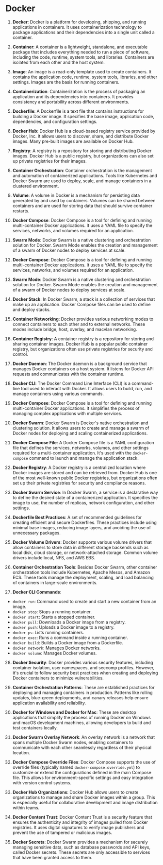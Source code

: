 # Docker

1. **Docker**: Docker is a platform for developing, shipping, and running applications in containers. It uses containerization technology to package applications and their dependencies into a single unit called a container.

2. **Container**: A container is a lightweight, standalone, and executable package that includes everything needed to run a piece of software, including the code, runtime, system tools, and libraries. Containers are isolated from each other and the host system.

3. **Image**: An image is a read-only template used to create containers. It contains the application code, runtime, system tools, libraries, and other settings. Images are the basis for running containers.

4. **Containerization**: Containerization is the process of packaging an application and its dependencies into containers. It provides consistency and portability across different environments.

5. **Dockerfile**: A Dockerfile is a text file that contains instructions for building a Docker image. It specifies the base image, application code, dependencies, and configuration settings.

6. **Docker Hub**: Docker Hub is a cloud-based registry service provided by Docker, Inc. It allows users to discover, share, and distribute Docker images. Many pre-built images are available on Docker Hub.

7. **Registry**: A registry is a repository for storing and distributing Docker images. Docker Hub is a public registry, but organizations can also set up private registries for their images.

8. **Container Orchestration**: Container orchestration is the management and automation of containerized applications. Tools like Kubernetes and Docker Swarm are used to deploy, scale, and manage containers in a clustered environment.

9. **Volume**: A volume in Docker is a mechanism for persisting data generated by and used by containers. Volumes can be shared between containers and are used for storing data that should survive container restarts.

10. **Docker Compose**: Docker Compose is a tool for defining and running multi-container Docker applications. It uses a YAML file to specify the services, networks, and volumes required for an application.

11. **Swarm Mode**: Docker Swarm is a native clustering and orchestration solution for Docker. Swarm Mode enables the creation and management of a swarm of Docker nodes to deploy services at scale.

12. **Docker Compose**: Docker Compose is a tool for defining and running multi-container Docker applications. It uses a YAML file to specify the services, networks, and volumes required for an application.

13. **Swarm Mode**: Docker Swarm is a native clustering and orchestration solution for Docker. Swarm Mode enables the creation and management of a swarm of Docker nodes to deploy services at scale.

14. **Docker Stack**: In Docker Swarm, a stack is a collection of services that make up an application. Docker Compose files can be used to define and deploy stacks.

15. **Container Networking**: Docker provides various networking modes to connect containers to each other and to external networks. These modes include bridge, host, overlay, and macvlan networking.

16. **Container Registry**: A container registry is a repository for storing and sharing container images. Docker Hub is a popular public container registry, but organizations often use private registries for security and control.

17. **Docker Daemon**: The Docker daemon is a background service that manages Docker containers on a host system. It listens for Docker API requests and communicates with the container runtime.

18. **Docker CLI**: The Docker Command Line Interface (CLI) is a command-line tool used to interact with Docker. It allows users to build, run, and manage containers using various commands.

19. **Docker Compose**: Docker Compose is a tool for defining and running multi-container Docker applications. It simplifies the process of managing complex applications with multiple services.

20. **Docker Swarm**: Docker Swarm is Docker's native orchestration and clustering solution. It allows users to create and manage a swarm of Docker nodes for deploying and scaling containerized applications.

21. **Docker Compose File**: A Docker Compose file is a YAML configuration file that defines the services, networks, volumes, and other settings required for a multi-container application. It's used with the `docker-compose` command to launch and manage the application stack.

22. **Docker Registry**: A Docker registry is a centralized location where Docker images are stored and can be retrieved from. Docker Hub is one of the most well-known public Docker registries, but organizations often set up their private registries for security and compliance reasons.

23. **Docker Swarm Service**: In Docker Swarm, a service is a declarative way to define the desired state of a containerized application. It specifies the image to use, the number of replicas, network configuration, and other settings.

24. **Dockerfile Best Practices**: A set of recommended guidelines for creating efficient and secure Dockerfiles. These practices include using minimal base images, reducing image layers, and avoiding the use of unnecessary packages.

25. **Docker Volume Drivers**: Docker supports various volume drivers that allow containers to store data in different storage backends such as local disk, cloud storage, or network-attached storage. Common volume drivers include local, NFS, and AWS EBS.

26. **Container Orchestration Tools**: Besides Docker Swarm, other container orchestration tools include Kubernetes, Apache Mesos, and Amazon ECS. These tools manage the deployment, scaling, and load balancing of containers in large-scale environments.

27. **Docker CLI Commands**:
   - `docker run`: Command used to create and start a new container from an image.
   - `docker stop`: Stops a running container.
   - `docker start`: Starts a stopped container.
   - `docker pull`: Downloads a Docker image from a registry.
   - `docker push`: Uploads a Docker image to a registry.
   - `docker ps`: Lists running containers.
   - `docker exec`: Runs a command inside a running container.
   - `docker build`: Builds a Docker image from a Dockerfile.
   - `docker network`: Manages Docker networks.
   - `docker volume`: Manages Docker volumes.

28. **Docker Security**: Docker provides various security features, including container isolation, user namespaces, and seccomp profiles. However, it's crucial to follow security best practices when creating and deploying Docker containers to minimize vulnerabilities.

29. **Container Orchestration Patterns**: These are established practices for deploying and managing containers in production. Patterns like rolling updates, blue-green deployments, and canary releases help ensure application availability and reliability.

30. **Docker for Windows and Docker for Mac**: These are desktop applications that simplify the process of running Docker on Windows and macOS development machines, allowing developers to build and test containers locally.

31. **Docker Swarm Overlay Network**: An overlay network is a network that spans multiple Docker Swarm nodes, enabling containers to communicate with each other seamlessly regardless of their physical location.

32. **Docker Compose Override Files**: Docker Compose supports the use of override files (typically named `docker-compose.override.yml`) to customize or extend the configurations defined in the main Compose file. This allows for environment-specific settings and easy integration with version control systems.

33. **Docker Hub Organizations**: Docker Hub allows users to create organizations to manage and share Docker images within a group. This is especially useful for collaborative development and image distribution within teams.

34. **Docker Content Trust**: Docker Content Trust is a security feature that ensures the authenticity and integrity of images pulled from Docker registries. It uses digital signatures to verify image publishers and prevent the use of tampered or malicious images.

35. **Docker Secrets**: Docker Swarm provides a mechanism for securely managing sensitive data, such as database passwords and API keys, called Docker secrets. These secrets are only accessible to services that have been granted access to them.
